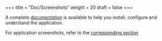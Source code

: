 +++
title = "Doc/Screenshots"
weight = 20
draft = false
+++

A complete [documentation](https://quantumprayertimes.github.io/documentation/getting-started/) is available to help you install, configure and understand the application.

For application screenshots, refer to the [corresponding section](https://quantumprayertimes.github.io/documentation/getting-started/screenshots/)
